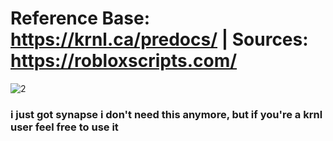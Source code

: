 
# Reference Base: https://krnl.ca/predocs/ | Sources: https://robloxscripts.com/ #


![2](https://user-images.githubusercontent.com/66913721/152613839-0f3aebe2-c7fe-40a7-a4bb-64644e255301.png)


  ### i just got synapse i don't need this anymore, but if you're a krnl user feel free to use it
